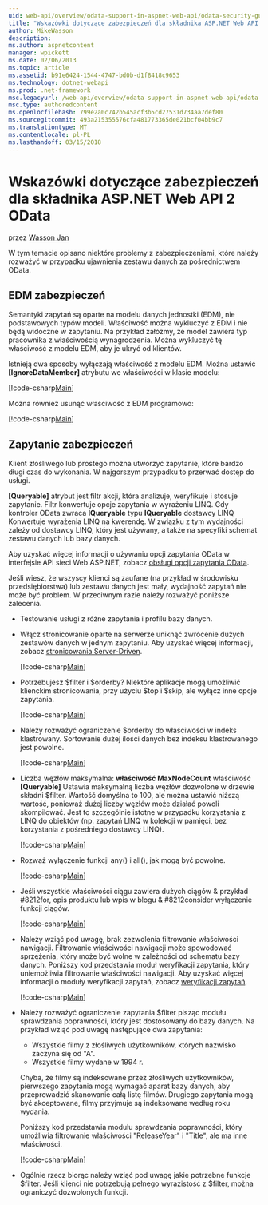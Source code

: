 ```yaml
---
uid: web-api/overview/odata-support-in-aspnet-web-api/odata-security-guidance
title: "Wskazówki dotyczące zabezpieczeń dla składnika ASP.NET Web API 2 OData | Dokumentacja firmy Microsoft"
author: MikeWasson
description: 
ms.author: aspnetcontent
manager: wpickett
ms.date: 02/06/2013
ms.topic: article
ms.assetid: b91e6424-1544-4747-bd0b-d1f8418c9653
ms.technology: dotnet-webapi
ms.prod: .net-framework
msc.legacyurl: /web-api/overview/odata-support-in-aspnet-web-api/odata-security-guidance
msc.type: authoredcontent
ms.openlocfilehash: 799e2a0c742b545acf3b5cd27531d734aa7def80
ms.sourcegitcommit: 493a215355576cfa481773365de021bcf04bb9c7
ms.translationtype: MT
ms.contentlocale: pl-PL
ms.lasthandoff: 03/15/2018
---
```

<a name="security-guidance-for-aspnet-web-api-2-odata"></a>Wskazówki dotyczące zabezpieczeń dla składnika ASP.NET Web API 2 OData
====================
przez [Wasson Jan](https://github.com/MikeWasson)

W tym temacie opisano niektóre problemy z zabezpieczeniami, które należy rozważyć w przypadku ujawnienia zestawu danych za pośrednictwem OData.

## <a name="edm-security"></a>EDM zabezpieczeń

Semantyki zapytań są oparte na modelu danych jednostki (EDM), nie podstawowych typów modeli. Właściwość można wykluczyć z EDM i nie będą widoczne w zapytaniu. Na przykład załóżmy, że model zawiera typ pracownika z właściwością wynagrodzenia. Można wykluczyć tę właściwość z modelu EDM, aby je ukryć od klientów.

Istnieją dwa sposoby wyłączają właściwość z modelu EDM. Można ustawić **[IgnoreDataMember]** atrybutu we właściwości w klasie modelu:

[!code-csharp[Main](odata-security-guidance/samples/sample1.cs)]

Można również usunąć właściwość z EDM programowo:

[!code-csharp[Main](odata-security-guidance/samples/sample2.cs)]

## <a name="query-security"></a>Zapytanie zabezpieczeń

Klient złośliwego lub prostego można utworzyć zapytanie, które bardzo długi czas do wykonania. W najgorszym przypadku to przerwać dostęp do usługi.

**[Queryable]** atrybut jest filtr akcji, która analizuje, weryfikuje i stosuje zapytanie. Filtr konwertuje opcje zapytania w wyrażeniu LINQ. Gdy kontroler OData zwraca **IQueryable** typu **IQueryable** dostawcy LINQ Konwertuje wyrażenia LINQ na kwerendę. W związku z tym wydajności zależy od dostawcy LINQ, który jest używany, a także na specyfiki schemat zestawu danych lub bazy danych.

Aby uzyskać więcej informacji o używaniu opcji zapytania OData w interfejsie API sieci Web ASP.NET, zobacz [obsługi opcji zapytania OData](supporting-odata-query-options.md).

Jeśli wiesz, że wszyscy klienci są zaufane (na przykład w środowisku przedsiębiorstwa) lub zestawu danych jest mały, wydajność zapytań nie może być problem. W przeciwnym razie należy rozważyć poniższe zalecenia.

- Testowanie usługi z różne zapytania i profilu bazy danych.
- Włącz stronicowanie oparte na serwerze uniknąć zwrócenie dużych zestawów danych w jednym zapytaniu. Aby uzyskać więcej informacji, zobacz [stronicowania Server-Driven](supporting-odata-query-options.md#server-paging). 

    [!code-csharp[Main](odata-security-guidance/samples/sample3.cs)]
- Potrzebujesz $filter i $orderby? Niektóre aplikacje mogą umożliwić klienckim stronicowania, przy użyciu $top i $skip, ale wyłącz inne opcje zapytania. 

    [!code-csharp[Main](odata-security-guidance/samples/sample4.cs)]
- Należy rozważyć ograniczenie $orderby do właściwości w indeks klastrowany. Sortowanie dużej ilości danych bez indeksu klastrowanego jest powolne. 

    [!code-csharp[Main](odata-security-guidance/samples/sample5.cs)]
- Liczba węzłów maksymalna: **właściwość MaxNodeCount** właściwość **[Queryable]** Ustawia maksymalną liczba węzłów dozwolone w drzewie składni $filter. Wartość domyślna to 100, ale można ustawić niższą wartość, ponieważ dużej liczby węzłów może działać powoli skompilować. Jest to szczególnie istotne w przypadku korzystania z LINQ do obiektów (np. zapytań LINQ w kolekcji w pamięci, bez korzystania z pośredniego dostawcy LINQ). 

    [!code-csharp[Main](odata-security-guidance/samples/sample6.cs)]
- Rozważ wyłączenie funkcji any() i all(), jak mogą być powolne. 

    [!code-csharp[Main](odata-security-guidance/samples/sample7.cs)]
- Jeśli wszystkie właściwości ciągu zawiera dużych ciągów & przykład #8212for, opis produktu lub wpis w blogu & #8212consider wyłączenie funkcji ciągów. 

    [!code-csharp[Main](odata-security-guidance/samples/sample8.cs)]
- Należy wziąć pod uwagę, brak zezwolenia filtrowanie właściwości nawigacji. Filtrowanie właściwości nawigacji może spowodować sprzężenia, który może być wolne w zależności od schematu bazy danych. Poniższy kod przedstawia moduł weryfikacji zapytania, który uniemożliwia filtrowanie właściwości nawigacji. Aby uzyskać więcej informacji o moduły weryfikacji zapytań, zobacz [weryfikacji zapytań](supporting-odata-query-options.md#query-validation). 

    [!code-csharp[Main](odata-security-guidance/samples/sample9.cs)]
- Należy rozważyć ograniczenie zapytania $filter pisząc modułu sprawdzania poprawności, który jest dostosowany do bazy danych. Na przykład wziąć pod uwagę następujące dwa zapytania: 

    - Wszystkie filmy z złośliwych użytkowników, których nazwisko zaczyna się od "A".
    - Wszystkie filmy wydane w 1994 r.

    Chyba, że filmy są indeksowane przez złośliwych użytkowników, pierwszego zapytania mogą wymagać aparat bazy danych, aby przeprowadzić skanowanie całą listę filmów. Drugiego zapytania mogą być akceptowane, filmy przyjmuje są indeksowane według roku wydania.

    Poniższy kod przedstawia modułu sprawdzania poprawności, który umożliwia filtrowanie właściwości "ReleaseYear" i "Title", ale ma inne właściwości.

    [!code-csharp[Main](odata-security-guidance/samples/sample10.cs)]
- Ogólnie rzecz biorąc należy wziąć pod uwagę jakie potrzebne funkcje $filter. Jeśli klienci nie potrzebują pełnego wyrazistość z $filter, można ograniczyć dozwolonych funkcji.
